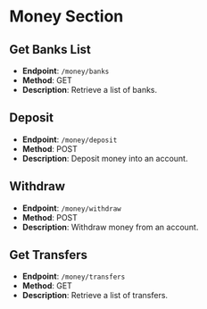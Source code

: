 # Money Section

## Get Banks List
- **Endpoint**: `/money/banks`
- **Method**: GET
- **Description**: Retrieve a list of banks.

## Deposit
- **Endpoint**: `/money/deposit`
- **Method**: POST
- **Description**: Deposit money into an account.

## Withdraw
- **Endpoint**: `/money/withdraw`
- **Method**: POST
- **Description**: Withdraw money from an account.

## Get Transfers
- **Endpoint**: `/money/transfers`
- **Method**: GET
- **Description**: Retrieve a list of transfers.